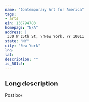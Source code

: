 ```yaml
---
name: "Contemporary Art for America"
tags:
- arts
ein: 133794783
homepage: "N/A"
address: |
 330 W 15th St, \nNew York, NY 10011
state: "NY"
city: "New York"
lng: 
lat: 
description: ""
is_501c3: 
---
```


## Long description

Post box
